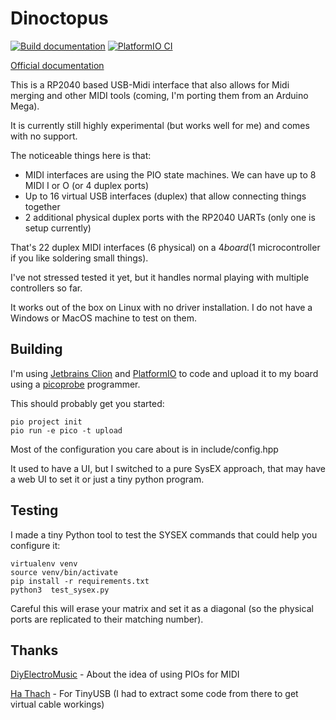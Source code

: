# Dinoctopus
[![Build documentation](https://github.com/bjonnh/dinoctopus/actions/workflows/doc.yml/badge.svg)](https://github.com/bjonnh/dinoctopus/actions/workflows/doc.yml) [![PlatformIO CI](https://github.com/bjonnh/dinoctopus/actions/workflows/build_and_test.yml/badge.svg)](https://github.com/bjonnh/dinoctopus/actions/workflows/build_and_test.yml)

[Official documentation](https://bjonnh.github.io/dinoctopus/)


This is a RP2040 based USB-Midi interface that also allows for Midi merging and other MIDI tools
(coming, I'm porting them from an Arduino Mega).

It is currently still highly experimental (but works well for me) and comes with no support.

The noticeable things here is that:
- MIDI interfaces are using the PIO state machines. We can have up to 8 MIDI I or O (or 4 duplex ports)
- Up to 16 virtual USB interfaces (duplex) that allow connecting things together
- 2 additional physical duplex ports with the RP2040 UARTs (only one is setup currently)

That's 22 duplex MIDI interfaces (6 physical) on a $4 board ($1 microcontroller if you like soldering small things).

I've not stressed tested it yet, but it handles normal playing with multiple controllers so far.

It works out of the box on Linux with no driver installation.
I do not have a Windows or MacOS machine to test on them.

## Building

I'm using [Jetbrains Clion](https://www.jetbrains.com/clion/) and [PlatformIO](https://platformio.org/) to code and upload it to my board
using a [picoprobe](https://github.com/raspberrypi/picoprobe) programmer.

This should probably get you started:
```shell
pio project init
pio run -e pico -t upload
```

Most of the configuration you care about is in include/config.hpp

It used to have a UI, but I switched to a pure SysEX approach, that may have a web UI to set it or just a tiny python program.


## Testing

I made a tiny Python tool to test the SYSEX commands that could help you configure it:

```
virtualenv venv
source venv/bin/activate
pip install -r requirements.txt
python3  test_sysex.py
```

Careful this will erase your matrix and set it as a diagonal (so the physical ports are replicated to their matching number).

## Thanks

[DiyElectroMusic](https://diyelectromusic.wordpress.com) - About the idea of using PIOs for MIDI

[Ha Thach](https://github.com/hathach/tinyusb) - For TinyUSB (I had to extract some code from there to get virtual cable workings)
